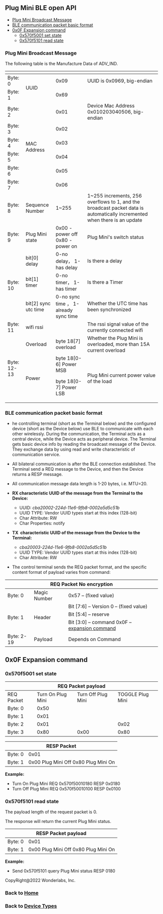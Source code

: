 ## Plug Mini BLE open API

- [Plug Mini Broadcast Message](#plug-mini-broadcast-message)
- [BLE communication packet basic format](#ble-communication-packet-basic-format)
- [0x0F Expansion command](#0x0F-expansion-command)
  - [0x570f5001 set state](#0x570f5001-set-state)
  - [0x570f5101 read state](#0x570f5101-read-state)


### Plug Mini Broadcast Message
The following table is the Manufacture Data of ADV_IND.

<table>
    <thead>
        <tr>
            <th colspan=4></th>
        </tr>
    </thead>
    <tbody>
        <tr>
            <td rowspan=1>Byte: 0</td>
            <td rowspan=2>UUID</td>
            <td rowspan=1>0x09</td>
            <td rowspan=1>UUID is 0x0969, big-endian</td>
        </tr>
        <tr>
            <td rowspan=1>Byte: 1</td>
            <td rowspan=1>0x69</td>
            <td rowspan=1></td>
        </tr>
        <tr>
            <td rowspan=1>Byte: 2</td>
            <td rowspan=6>MAC Address</td>
            <td rowspan=1>0x01</td>
            <td rowspan=1>Device Mac Address 0x010203040506, big-endian</td>
        </tr>
        <tr>
            <td rowspan=1>Byte: 3</td>
            <td rowspan=1>0x02</td>
            <td rowspan=1></td>
        </tr>
        <tr>
            <td rowspan=1>Byte: 4</td>
            <td rowspan=1>0x03</td>
            <td rowspan=1></td>
        </tr>
        <tr>
            <td rowspan=1>Byte: 5</td>
            <td rowspan=1>0x04</td>
            <td rowspan=1></td>
        </tr>
        <tr>
            <td rowspan=1>Byte: 6</td>
            <td rowspan=1>0x05</td>
            <td rowspan=1></td>
        </tr>
        <tr>
            <td rowspan=1>Byte: 7</td>
            <td rowspan=1>0x06</td>
            <td rowspan=1></td>
        </tr>
        <tr>
            <td rowspan=1>Byte: 8</td>
            <td rowspan=1>Sequence Number</td>
            <td rowspan=1>1~255</td>
            <td rowspan=1>1~255 increments, 256 overflows to 1, and the broadcast packet data is automatically incremented when there is an update</td>
        </tr>
        <tr>
            <td rowspan=1>Byte: 9</td>
            <td rowspan=1>Plug Mini state</td>
            <td rowspan=1>0x00 - power off 0x80 - power on</td>
            <td rowspan=1>Plug Mini's switch status</td>
        </tr>
        <tr>
            <td rowspan=3>Byte: 10</td>
            <td rowspan=1>bit[0] delay</td>
            <td rowspan=1>0-no delay， 1-has delay</td>
            <td rowspan=1>Is there a delay</td>
        </tr>
        <tr>
            <td rowspan=1>bit[1] timer</td>
            <td rowspan=1>0-no timer， 1-has timer</td>
            <td rowspan=1>Is there a Timer</td>
        </tr>
        <tr>
            <td rowspan=1>bit[2] sync utc time</td>
            <td rowspan=1>0-no sync time ， 1-already sync time</td>
            <td rowspan=1>Whether the UTC time has been synchronized</td>
        </tr>
        <tr>
            <td rowspan=1>Byte: 11</td>
            <td rowspan=1>wifi rssi</td>
            <td rowspan=1></td>
            <td rowspan=1>The rssi signal value of the currently connected wifi</td>
        </tr>
        <tr>
            <td rowspan=2>Byte: 12-13</td>
            <td rowspan=1>Overload</td>
            <td rowspan=1>byte 18[7] overload</td>
            <td rowspan=1>Whether the Plug Mini is overloaded, more than 15A current overload</td>
        </tr>
        <tr>
            <td rowspan=1>Power</td>
            <td rowspan=1>
            byte 18[0-6] Power MSB

byte 18[0-7] Power LSB</td>
            <td rowspan=1>Plug Mini current power value of the load</td>
        </tr>
    </tbody>
</table>

### BLE communication packet basic format
- he controlling terminal (short as the Terminal below) and the configured device (short as the Device below) use BLE to communicate with each other wirelessly. During the communication, the Terminal acts as a central device, while the Device acts as peripheral device. The Terminal gets basic device info by reading the broadcast message of the Device. They exchange data by using read and write characteristic of communication service.
- All bilateral communication is after the BLE connection established. The Terminal send a REQ message to the Device, and then the Device returns a RESP message.
- All communication message data length is 1-20 bytes, i.e. MTU=20.
- **RX characteristic UUID of the message from the Terminal to the Device:**
    - UUID: *cba20002-224d-11e6-9fb8-0002a5d5c51b*
    - UUID TYPE: Vendor UUID types start at this index (128-bit)
    - Char Attribute: RW
    - Char Properties: notify      

- **TX  characteristic UUID of the message from the Device to the Terminal:**
    - *cba20003-224d-11e6-9fb8-0002a5d5c51b*
    - UUID TYPE: Vendor UUID types start at this index (128-bit)
    - Char Attribute: RW
- The control terminal sends the REQ packet format, and the specific content format of payload varies from command:

<table>
    <thead>
        <tr>
            <th colspan=3>REQ Packet No encryption</th>
        </tr>
    </thead>
    <tbody>
        <tr>
            <td rowspan=1>Byte: 0</td>
            <td rowspan=1>Magic Number</td>
            <td rowspan=1>0x57 – (fixed value)</td>
        </tr>
        <tr>
            <td rowspan=3>Byte: 1</td>
            <td rowspan=3>Header</td>
            <td rowspan=1>Bit [7:6] – Version   0 – (fixed value)</td>
        </tr>
        <tr>
            <td rowspan=1>Bit [5:4] – reserve</td>
        </tr>
        <tr>
            <td rowspan=1>Bit [3:0] – command 0x0F – <a href="http://192.168.2.110/文件:///E:/卧槽科技蓝牙通信协议与规范-20181227copy.docx&action=edit&redlink=1&action=edit&redlink=1">expansion command</a></td>
        </tr>
        <tr>
            <td rowspan=1>Byte: 2-19</td>
            <td rowspan=1>Payload</td>
            <td rowspan=1>Depends on Command</td>
        </tr>
    </tbody>
</table>

## 0x0F Expansion command

### 0x570f5001 set state

<table>
    <thead>
        <tr>
            <th colspan=4>REQ Packet payload</th>
        </tr>
    </thead>
    <tbody>
        <tr>
            <td rowspan=1>REQ Packet</td>
            <td rowspan=1>Turn On Plug Mini</td>
            <td rowspan=1>Turn Off Plug Mini</td>
            <td rowspan=1>TOGGLE Plug Mini</td>
        </tr>
        <tr>
            <td rowspan=1>Byte: 0</td>
            <td colspan=3>0x50</td>
        </tr>
        <tr>
            <td rowspan=1>Byte: 1</td>
            <td colspan=3>0x01</td>
        </tr>
        <tr>
            <td rowspan=1>Byte: 2</td>
            <td colspan=2>0x01</td>
            <td rowspan=1>0x02</td>
        </tr>
        <tr>
            <td rowspan=1>Byte: 3</td>
            <td rowspan=1>0x80</td>
            <td rowspan=1>0x00</td>
            <td rowspan=1>0x80</td>
        </tr>
    </tbody>
</table>

<table>
    <thead>
        <tr>
            <th colspan=2>RESP Packet</th>
        </tr>
    </thead>
    <tbody>
        <tr>
            <td rowspan=1>Byte: 0</td>
            <td rowspan=1>0x01</td>
        </tr>
        <tr>
            <td rowspan=1>Byte: 1</td>
            <td rowspan=1>0x00 Plug Mini Off 0x80 Plug Mini On</td>
        </tr>
    </tbody>
</table>

**Example:**
- Turn On Plug Mini REQ   0x570f50010180 RESP 0x0180
- Turn Off Plug Mini REQ   0x570f50010100 RESP 0x0100


### 0x570f5101 read state

The payload length of the request packet is 0.

The response will return the current Plug Mini status.

<table>
    <thead>
        <tr>
            <th colspan=2>RESP Packet payload</th>
        </tr>
    </thead>
    <tbody>
        <tr>
            <td rowspan=1>Byte: 0</td>
            <td rowspan=1>0x01</td>
        </tr>
        <tr>
            <td rowspan=1>Byte: 1</td>
            <td rowspan=1>0x00 Plug Mini Off 0x80 Plug Mini On</td>
        </tr>
    </tbody>
</table>

**Example:**
- Send 0x570f5101 query Plug Mini status RESP 0180

CopyRight@2022 Wonderlabs, Inc.

### Back to [Home](https://github.com/OpenWonderLabs/SwitchBotAPI-BLE/)
### Back to [Device Types](../README.md)